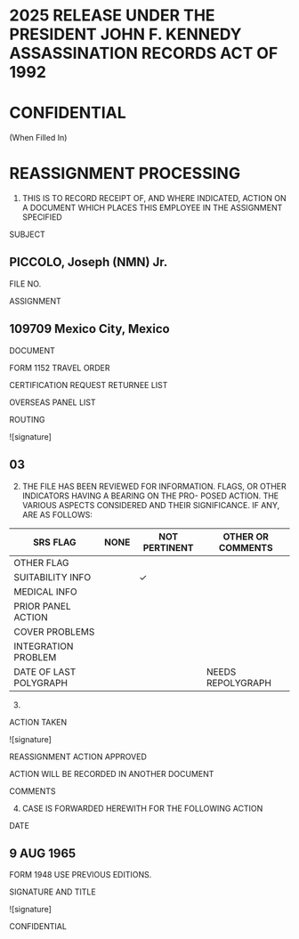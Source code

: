 # 2025 RELEASE UNDER THE PRESIDENT JOHN F. KENNEDY ASSASSINATION RECORDS ACT OF 1992

# CONFIDENTIAL
(When Filled In)

# REASSIGNMENT PROCESSING

1. THIS IS TO RECORD RECEIPT OF, AND WHERE INDICATED, ACTION ON A DOCUMENT WHICH PLACES THIS EMPLOYEE IN THE ASSIGNMENT SPECIFIED

SUBJECT

## PICCOLO, Joseph (NMN) Jr.

FILE NO.

ASSIGNMENT

## 109709 Mexico City, Mexico

DOCUMENT

FORM 1152 TRAVEL ORDER

CERTIFICATION REQUEST RETURNEE LIST

OVERSEAS PANEL LIST

ROUTING

![signature]

## 03

2. THE FILE HAS BEEN REVIEWED FOR INFORMATION. FLAGS, OR OTHER INDICATORS HAVING A BEARING ON THE PRO- POSED ACTION. THE VARIOUS ASPECTS CONSIDERED AND THEIR SIGNIFICANCE. IF ANY, ARE AS FOLLOWS:

| SRS FLAG               | NONE | NOT PERTINENT | OTHER OR COMMENTS |
| ---------------------- | ---- | ------------- | ----------------- |
| OTHER FLAG             |      |               |                   |
| SUITABILITY INFO       |      | ✓             |                   |
| MEDICAL INFO           |      |               |                   |
| PRIOR PANEL ACTION     |      |               |                   |
| COVER PROBLEMS         |      |               |                   |
| INTEGRATION PROBLEM    |      |               |                   |
| DATE OF LAST POLYGRAPH |      |               | NEEDS REPOLYGRAPH |

3. 
ACTION TAKEN

![signature]

REASSIGNMENT ACTION APPROVED

ACTION WILL BE RECORDED IN ANOTHER DOCUMENT

COMMENTS

4. CASE IS FORWARDED HEREWITH FOR THE FOLLOWING ACTION

DATE

## 9 AUG 1965

FORM 1948 USE PREVIOUS EDITIONS.

SIGNATURE AND TITLE

![signature]

CONFIDENTIAL
